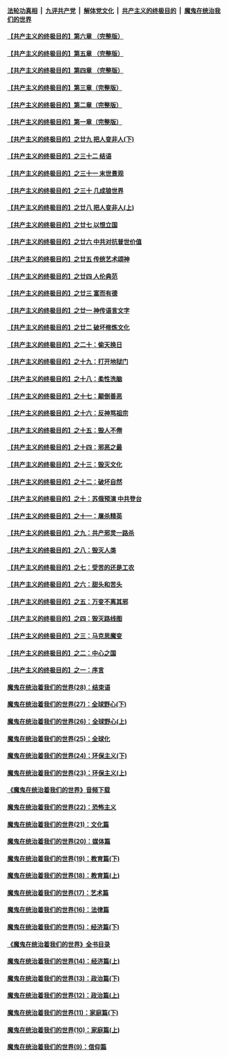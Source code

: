 ####  [法轮功真相](../../../../basic/blob/master/README.md?t=04060001) &nbsp;|&nbsp; [九评共产党](../../../../9ping.md/blob/master/README.md?t=04060001) &nbsp;|&nbsp; [解体党文化](../../../../jtdwh.md/blob/master/README.md?t=04060001)  &nbsp;|&nbsp; [共产主义的终极目的](../../../../gczydzjmd.md/blob/master/README.md?t=04060001) &nbsp;|&nbsp; [魔鬼在统治我们的世界](../../../../mgztzwmdsj.md/blob/master/README.md?t=04060001) 

#### [【共产主义的终极目的】第六章 （完整版）](../pages/nsc422/n11428913.md?t=04060001) 

#### [【共产主义的终极目的】第五章 （完整版）](../pages/nsc422/n11428912.md?t=04060001) 

#### [【共产主义的终极目的】第四章 （完整版）](../pages/nsc422/n11428907.md?t=04060001) 

#### [【共产主义的终极目的】第三章（完整版）](../pages/nsc422/n11428848.md?t=04060001) 

#### [【共产主义的终极目的】第二章（完整版）](../pages/nsc422/n11428831.md?t=04060001) 

#### [【共产主义的终极目的】第一章（完整版）](../pages/nsc422/n11417651.md?t=04060001) 

#### [【共产主义的终极目的】之廿九 把人变非人(下)](../pages/nsc422/n11344140.md?t=04060001) 

#### [【共产主义的终极目的】之三十二 结语](../pages/nsc422/n11360535.md?t=04060001) 

#### [【共产主义的终极目的】之三十一 末世景观](../pages/nsc422/n11351129.md?t=04060001) 

#### [【共产主义的终极目的】之三十 几成狼世界](../pages/nsc422/n11348280.md?t=04060001) 

#### [【共产主义的终极目的】之廿八 把人变非人(上)](../pages/nsc422/n11340492.md?t=04060001) 

#### [【共产主义的终极目的】之廿七 以恨立国](../pages/nsc422/n11336944.md?t=04060001) 

#### [【共产主义的终极目的】之廿六 中共对抗普世价值](../pages/nsc422/n11324785.md?t=04060001) 

#### [【共产主义的终极目的】之廿五 传统艺术颂神](../pages/nsc422/n11296396.md?t=04060001) 

#### [【共产主义的终极目的】之廿四 人伦典范](../pages/nsc422/n11296397.md?t=04060001) 

#### [【共产主义的终极目的】之廿三 富而有德](../pages/nsc422/n11283598.md?t=04060001) 

#### [【共产主义的终极目的】之廿一 神传语言文字](../pages/nsc422/n11263265.md?t=04060001) 

#### [【共产主义的终极目的】之廿二 破坏修炼文化](../pages/nsc422/n11245728.md?t=04060001) 

#### [【共产主义的终极目的】之二十：偷天换日](../pages/nsc422/n11238846.md?t=04060001) 

#### [【共产主义的终极目的】之十九：打开地狱门](../pages/nsc422/n11206376.md?t=04060001) 

#### [【共产主义的终极目的】之十八：柔性洗脑](../pages/nsc422/n11199994.md?t=04060001) 

#### [【共产主义的终极目的】之十七：颠倒善恶](../pages/nsc422/n11179782.md?t=04060001) 

#### [【共产主义的终极目的】之十六：反神骂祖宗](../pages/nsc422/n11166798.md?t=04060001) 

#### [【共产主义的终极目的】之十五：毁人不倦](../pages/nsc422/n11166792.md?t=04060001) 

#### [【共产主义的终极目的】之十四：邪恶之最](../pages/nsc422/n11150249.md?t=04060001) 

#### [【共产主义的终极目的】之十三：毁灭文化](../pages/nsc422/n11135227.md?t=04060001) 

#### [【共产主义的终极目的】之十二：破坏自然](../pages/nsc422/n11135214.md?t=04060001) 

#### [【共产主义的终极目的】之十：苏俄预演 中共登台](../pages/nsc422/n11118424.md?t=04060001) 

#### [【共产主义的终极目的】之十一：屠杀精英](../pages/nsc422/n11118442.md?t=04060001) 

#### [【共产主义的终极目的】之九：共产邪灵一路杀](../pages/nsc422/n11114139.md?t=04060001) 

#### [【共产主义的终极目的】之八：毁灭人类](../pages/nsc422/n11108503.md?t=04060001) 

#### [【共产主义的终极目的】之七：受苦的还是工农](../pages/nsc422/n11101809.md?t=04060001) 

#### [【共产主义的终极目的】之六：甜头和苦头](../pages/nsc422/n11096971.md?t=04060001) 

#### [【共产主义的终极目的】之五：万变不离其邪](../pages/nsc422/n11091285.md?t=04060001) 

#### [【共产主义的终极目的】之四：毁灭路线图](../pages/nsc422/n11086284.md?t=04060001) 

#### [【共产主义的终极目的】之三：马克思魔变](../pages/nsc422/n11061941.md?t=04060001) 

#### [【共产主义的终极目的】之二：中心之国](../pages/nsc422/n11047728.md?t=04060001) 

#### [【共产主义的终极目的】之一：序言](../pages/nsc422/n11086077.md?t=04060001) 

#### [魔鬼在统治着我们的世界(28)：结束语](../pages/nsc422/n10936246.md?t=04060001) 

#### [魔鬼在统治着我们的世界(27)：全球野心(下)](../pages/nsc422/n10928319.md?t=04060001) 

#### [魔鬼在统治着我们的世界(26)：全球野心(上)](../pages/nsc422/n10900318.md?t=04060001) 

#### [魔鬼在统治着我们的世界(25)：全球化](../pages/nsc422/n10788205.md?t=04060001) 

#### [魔鬼在统治着我们的世界(24)：环保主义(下)](../pages/nsc422/n10695307.md?t=04060001) 

#### [魔鬼在统治着我们的世界(23)：环保主义(上)](../pages/nsc422/n10688613.md?t=04060001) 

#### [《魔鬼在统治着我们的世界》音频下载](../pages/nsc422/n10635553.md?t=04060001) 

#### [魔鬼在统治着我们的世界(22)：恐怖主义](../pages/nsc422/n10614727.md?t=04060001) 

#### [魔鬼在统治着我们的世界(21)：文化篇](../pages/nsc422/n10597706.md?t=04060001) 

#### [魔鬼在统治着我们的世界(20)：媒体篇](../pages/nsc422/n10586579.md?t=04060001) 

#### [魔鬼在统治着我们的世界(19)：教育篇(下)](../pages/nsc422/n10564808.md?t=04060001) 

#### [魔鬼在统治着我们的世界(18)：教育篇(上)](../pages/nsc422/n10526970.md?t=04060001) 

#### [魔鬼在统治着我们的世界(17)：艺术篇](../pages/nsc422/n10499093.md?t=04060001) 

#### [魔鬼在统治着我们的世界(16)：法律篇](../pages/nsc422/n10485969.md?t=04060001) 

#### [魔鬼在统治着我们的世界(15)：经济篇(下)](../pages/nsc422/n10469975.md?t=04060001) 

#### [《魔鬼在统治着我们的世界》全书目录](../pages/nsc422/n10464261.md?t=04060001) 

#### [魔鬼在统治着我们的世界(14)：经济篇(上)](../pages/nsc422/n10457370.md?t=04060001) 

#### [魔鬼在统治着我们的世界(13)：政治篇(下)](../pages/nsc422/n10448270.md?t=04060001) 

#### [魔鬼在统治着我们的世界(12)：政治篇(上)](../pages/nsc422/n10444576.md?t=04060001) 

#### [魔鬼在统治着我们的世界(11)：家庭篇(下)](../pages/nsc422/n10440961.md?t=04060001) 

#### [魔鬼在统治着我们的世界(10)：家庭篇(上)](../pages/nsc422/n10435448.md?t=04060001) 

#### [魔鬼在统治着我们的世界(9)：信仰篇](../pages/nsc422/n10432159.md?t=04060001) 

